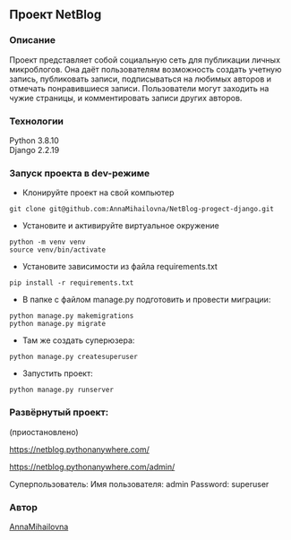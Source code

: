 ## Проект NetBlog
### Описание  
  Проект представляет собой социальную сеть для публикации личных микроблогов. Она даёт пользователям возможность создать учетную запись, публиковать записи, подписываться на любимых авторов и отмечать понравившиеся записи. Пользователи могут заходить на чужие страницы, и комментировать записи других авторов.
### Технологии  
  Python 3.8.10  
  Django 2.2.19  
### Запуск проекта в dev-режиме
  * Клонируйте проект на свой компьютер
```
git clone git@github.com:AnnaMihailovna/NetBlog-progect-django.git
```
  * Установите и активируйте виртуальное окружение
```
python -m venv venv
source venv/bin/activate
```
  * Установите зависимости из файла requirements.txt  
```
pip install -r requirements.txt
```
  * В папке с файлом manage.py подготовить и провести миграции:
```
python manage.py makemigrations
python manage.py migrate
```
  * Там же создать суперюзера:
```
python manage.py createsuperuser
```
  * Запустить проект:
```
python manage.py runserver
```

### Развёрнутый проект:
(приостановлено)

https://netblog.pythonanywhere.com/

https://netblog.pythonanywhere.com/admin/

Суперпользователь:
Имя пользователя: admin
Password: superuser

### Автор  
[AnnaMihailovna](https://github.com/AnnaMihailovna/)
